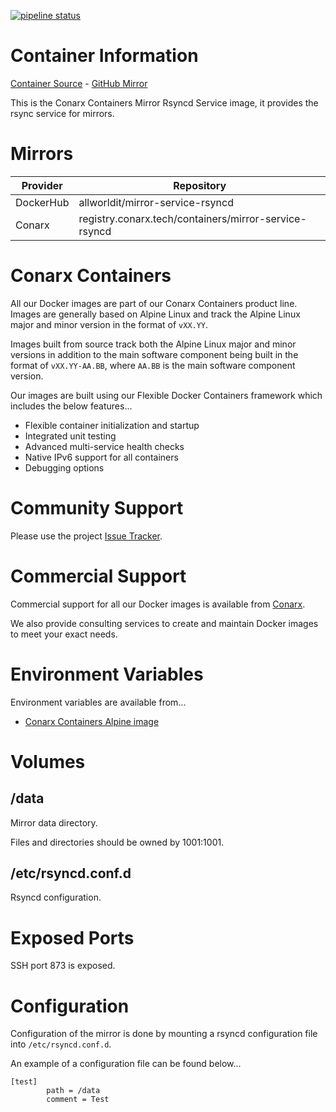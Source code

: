 [![pipeline status](https://gitlab.conarx.tech/containers/mirror-service-rsyncd/badges/main/pipeline.svg)](https://gitlab.conarx.tech/containers/mirror-service-rsyncd/-/commits/main)

# Container Information

[Container Source](https://gitlab.conarx.tech/containers/mirror-service-rsyncd) - [GitHub Mirror](https://github.com/AllWorldIT/containers-mirror-service-rsyncd)

This is the Conarx Containers Mirror Rsyncd Service image, it provides the rsync service for mirrors.



# Mirrors

|  Provider  |  Repository                                           |
|------------|-------------------------------------------------------|
| DockerHub  | allworldit/mirror-service-rsyncd                      |
| Conarx     | registry.conarx.tech/containers/mirror-service-rsyncd |



# Conarx Containers

All our Docker images are part of our Conarx Containers product line. Images are generally based on Alpine Linux and track the
Alpine Linux major and minor version in the format of `vXX.YY`.

Images built from source track both the Alpine Linux major and minor versions in addition to the main software component being
built in the format of `vXX.YY-AA.BB`, where `AA.BB` is the main software component version.

Our images are built using our Flexible Docker Containers framework which includes the below features...

- Flexible container initialization and startup
- Integrated unit testing
- Advanced multi-service health checks
- Native IPv6 support for all containers
- Debugging options



# Community Support

Please use the project [Issue Tracker](https://gitlab.conarx.tech/containers/mirror-service-rsyncd/-/issues).



# Commercial Support

Commercial support for all our Docker images is available from [Conarx](https://conarx.tech).

We also provide consulting services to create and maintain Docker images to meet your exact needs.



# Environment Variables

Environment variables are available from...
* [Conarx Containers Alpine image](https://gitlab.conarx.tech/containers/alpine)



# Volumes


## /data

Mirror data directory.

Files and directories should be owned by 1001:1001.


## /etc/rsyncd.conf.d

Rsyncd configuration.



# Exposed Ports

SSH port 873 is exposed.



# Configuration

Configuration of the mirror is done by mounting a rsyncd configuration file into `/etc/rsyncd.conf.d`.

An example of a configuration file can be found below...
```
[test]
        path = /data
        comment = Test
```
